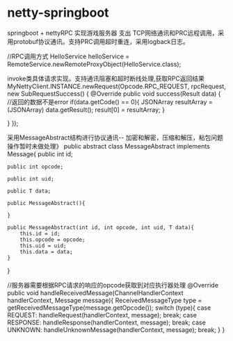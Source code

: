 # netty-springboot
springboot + nettyRPC 实现游戏服务器 支出 TCP网络通讯和PRC远程调用，采用protobuf协议通讯。支持PRC调用超时重连，采用logback日志。

//RPC调用方式
HelloService helloService = RemoteService.newRemoteProxyObject(HelloService.class);

 invoke类具体请求实现。支持通讯阻塞和超时断线处理,获取RPC返回结果
MyNettyClient.INSTANCE.newRequest(Opcode.RPC_REQUEST, rpcRequest, new SubRequestSuccess() {
 @Override
 public void success(Result data) {
     //返回的数据不是error
     if(data.getCode() == 0){
         JSONArray resultArray = (JSONArray) data.getResult();
         result[0] = resultArray;
     }

 }
});

采用MessageAbstract结构进行协议通讯-- 加密和解密，压缩和解压，粘包问题操作暂时未做处理》
public abstract class MessageAbstract<T> implements Message{
    public int id;

    public int opcode;

    public int uid;

    public T data;

    public MessageAbstract(){

    }

    public MessageAbstract(int id, int opcode, int uid, T data){
        this.id = id;
        this.opcode = opcode;
        this.uid = uid;
        this.data = data;
    }
}

//服务器需要根据RPC请求的响应的opcode获取到对应执行器处理
@Override
public void handleReceivedMessage(ChannelHandlerContext handlerContext, Message message){
    ReceivedMessageType type = getReceivedMessageType(message.getOpcode());
    switch (type){
        case REQUEST:
            handleRequest(handlerContext, message);
            break;
        case RESPONSE:
            handleResponse(handlerContext, message);
            break;
        case UNKNOWN:
            handleUnknownMessage(handlerContext, message);
            break;
    }
}
  
  
  
  







